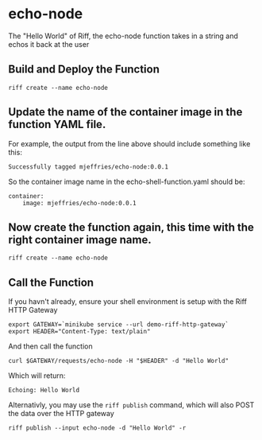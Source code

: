 echo-node
===

The "Hello World" of Riff, the echo-node function takes in a string and echos it back at the user

Build and Deploy the Function
---
```
riff create --name echo-node
```

Update the name of the container image in the function YAML file.
---
For example, the output from the line above should include something like this:
```
Successfully tagged mjeffries/echo-node:0.0.1 
```

So the container image name in the echo-shell-function.yaml should be:
```
container:
    image: mjeffries/echo-node:0.0.1
```

Now create the function again, this time with the right container image name.
---
```
riff create --name echo-node
```

Call the Function
---
If you havn't already, ensure your shell environment is setup with the Riff HTTP Gateway
```
export GATEWAY=`minikube service --url demo-riff-http-gateway`
export HEADER="Content-Type: text/plain"
```

And then call the function
```
curl $GATEWAY/requests/echo-node -H "$HEADER" -d "Hello World"
```

Which will return:
```
Echoing: Hello World
```

Alternativly, you may use the `riff publish` command, which will also POST the data over the HTTP gateway

```
riff publish --input echo-node -d "Hello World" -r
```
